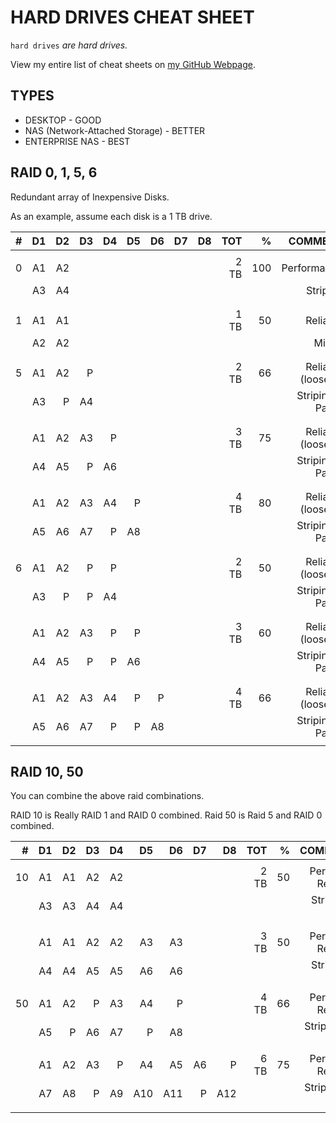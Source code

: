 # HARD DRIVES CHEAT SHEET

`hard drives` _are hard drives._

View my entire list of cheat sheets on
[my GitHub Webpage](https://jeffdecola.github.io/my-cheat-sheets/).

## TYPES

* DESKTOP - GOOD
* NAS (Network-Attached Storage) - BETTER
* ENTERPRISE NAS - BEST

## RAID 0, 1, 5, 6

Redundant array of Inexpensive Disks.

As an example, assume each disk is a 1 TB drive.

| # | D1 | D2 | D3 | D4 | D5 | D6 | D7 | D8 |  TOT |   % |            COMMENT |             
|--:|---:|---:|---:|---:|---:|---:|---:|---:|-----:|----:|-------------------:|
|   |    |    |    |    |    |    |    |    |      |     |                    |
| 0 | A1 | A2 |    |    |    |    |    |    | 2 TB | 100 |        Performance |
|   | A3 | A4 |    |    |    |    |    |    |      |     |           Striping |
|   |    |    |    |    |    |    |    |    |      |     |                    |
|   |    |    |    |    |    |    |    |    |      |     |                    |
| 1 | A1 | A1 |    |    |    |    |    |    | 1 TB |  50 |           Reliable |
|   | A2 | A2 |    |    |    |    |    |    |      |     |             Mirror |
|   |    |    |    |    |    |    |    |    |      |     |                    |
|   |    |    |    |    |    |    |    |    |      |     |                    |
| 5 | A1 | A2 |  P |    |    |    |    |    | 2 TB |  66 | Reliable (loose 1) |
|   | A3 | P  | A4 |    |    |    |    |    |      |     |  Striping 1 Parity |
|   |    |    |    |    |    |    |    |    |      |     |                    |
|   |    |    |    |    |    |    |    |    |      |     |                    |
|   | A1 | A2 | A3 |  P |    |    |    |    | 3 TB |  75 | Reliable (loose 1) |
|   | A4 | A5 | P  | A6 |    |    |    |    |      |     |  Striping 1 Parity |
|   |    |    |    |    |    |    |    |    |      |     |                    |
|   |    |    |    |    |    |    |    |    |      |     |                    |
|   | A1 | A2 | A3 | A4 |  P |    |    |    | 4 TB |  80 | Reliable (loose 1) |
|   | A5 | A6 | A7 |  P | A8 |    |    |    |      |     |  Striping 1 Parity |
|   |    |    |    |    |    |    |    |    |      |     |                    |
|   |    |    |    |    |    |    |    |    |      |     |                    |
| 6 | A1 | A2 |  P |  P |    |    |    |    | 2 TB |  50 | Reliable (loose 2) |
|   | A3 |  P |  P | A4 |    |    |    |    |      |     |  Striping 2 Parity |
|   |    |    |    |    |    |    |    |    |      |     |                    |
|   |    |    |    |    |    |    |    |    |      |     |                    |
|   | A1 | A2 | A3 |  P | P  |    |    |    | 3 TB |  60 | Reliable (loose 2) |
|   | A4 | A5 |  P |  P | A6 |    |    |    |      |     |  Striping 2 Parity |
|   |    |    |    |    |    |    |    |    |      |     |                    |
|   |    |    |    |    |    |    |    |    |      |     |                    |
|   | A1 | A2 | A3 | A4 |  P |  P |    |    | 4 TB |  66 | Reliable (loose 2) |
|   | A5 | A6 | A7 |  P |  P | A8 |    |    |      |     |  Striping 2 Parity |
|   |    |    |    |    |    |    |    |    |      |     |                    |

## RAID 10, 50

You can combine the above raid combinations.

RAID 10 is Really RAID 1 and RAID 0 combined.
Raid 50 is Raid 5 and RAID 0 combined.

| # | D1 | D2 | D3 | D4 | D5 | D6 | D7 | D8 |  TOT |   % |            COMMENT |             
|--:|---:|---:|---:|---:|---:|---:|---:|---:|-----:|----:|-------------------:|
|   |    |    |    |    |    |    |    |    |      |     |                    |
|10 | A1 | A1 | A2 | A2 |    |    |    |    | 2 TB |  50 | Perform / Reliable |
|   | A3 | A3 | A4 | A4 |    |    |    |    |      |     |  Striping / Mirror |
|   |    |    |    |    |    |    |    |    |      |     |                    |
|   |    |    |    |    |    |    |    |    |      |     |                    |
|   | A1 | A1 | A2 | A2 | A3 | A3 |    |    | 3 TB |  50 | Perform / Reliable |
|   | A4 | A4 | A5 | A5 | A6 | A6 |    |    |      |     |  Striping / Mirror |
|   |    |    |    |    |    |    |    |    |      |     |                    |
|50 | A1 | A2 |  P | A3 | A4 |  P |    |    | 4 TB |  66 | Perform / Reliable |
|   | A5 |  P | A6 | A7 |  P | A8 |    |    |      |     |  Strip 2 Par / Mir |
|   |    |    |    |    |    |    |    |    |      |     |                    |
|   | A1 | A2 | A3 |  P | A4 | A5 | A6 | P  | 6 TB |  75 | Perform / Reliable |
|   | A7 | A8 |  P | A9 | A10| A11|  P | A12|      |     |  Strip 2 Par / Mir |
|   |    |    |    |    |    |    |    |    |      |     |                    |

